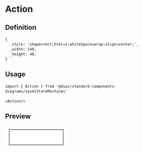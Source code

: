 # Action

## Definition

```
{
  _style: 'shape=rect;html=1;whiteSpace=wrap;align=center;',
  _width: 140,
  _height: 40,
}
```

## Usage

```
import { Action } from '@diac/standard-components-diagrams/sysmlStateMachines'

<Action/>
```

## Preview

<img src="./action.png" width="200"/>
